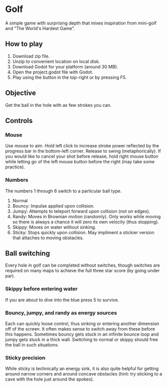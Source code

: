 # Golf
A simple game with surprising depth that mixes inspiration from mini-golf and "The World's Hardest Game".

## How to play
1. Download zip file.
2. Unzip to convenient location on local disk.
3. Download Godot for your platform (around 30 MB).
4. Open the project.godot file with Godot.
5. Play using the button in the top-right or by pressing F5.

## Objective
Get the ball in the hole with as few strokes you can.

## Controls

### Mouse
Use mouse to aim. Hold left click to increase stroke power reflected by the progress bar in the bottom-left corner. Release to swing (metaphorically). If you would like to cancel your shot before release, hold right mouse button while letting go of the left mouse button before the right (may take some practice).

### Numbers
The numbers 1 through 6 switch to a particular ball type.
1. Normal
2. Bouncy: Impulse applied upon collision.
3. Jumpy: Attempts to teleport forward upon collision (not on edges).
4. Randy: Moves in Brownian motion (randomly). Only works while moving so there is always a chance it will zero its own velocity (thus stopping).
5. Skippy: Moves on water without sinking.
6. Sticky: Stops quickly upon collision. May impliment a stickier version that attaches to moving obstacles.

## Ball switching
Every hole in golf can be completed without switches, though switches are required on many maps to achieve the full three star score (by going under par).

### Skippy before entering water
If you are about to dive into the blue press 5 to survive.

### Bouncy, jumpy, and randy as energy sources
Each can quickly loose control, thus sinking or entering another dimension off of the screen. It often makes sense to switch away from these before this happens. Sometimes bouncy gets stuck in an infinite bounce loop and jumpy gets stuck in a thick wall. Switching to normal or skippy should free the ball in such situations.

### Sticky precision
While sticky is technically an energy sink, it is also quite helpful for getting around narrow corners and around concave obstacles (hint: try sticking to a cave with the hole just around the spokes).
